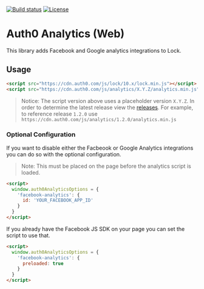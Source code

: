 [![Build status][circleci-image]][circleci-url]
[![License][license-image]][license-url]

# Auth0 Analytics (Web)
This library adds Facebook and Google analytics integrations to Lock. 


## Usage

```html
<script src="https://cdn.auth0.com/js/lock/10.x/lock.min.js"></script>
<script src="https://cdn.auth0.com/js/analytics/X.Y.Z/analytics.min.js"></script>
```

> Notice: The script version above uses a placeholder version `X.Y.Z`. In order to determine the latest release view the [releases](https://github.com/auth0/auth0-analytics.js/releases/). For example, to reference release `1.2.0` use `https://cdn.auth0.com/js/analytics/1.2.0/analytics.min.js`


### Optional Configuration

If you want to disable either the Facbeook or Google Analytics integrations you can do so with the optional configuration. 

> Note: This must be placed on the page before the analytics script is loaded.

```html
<script>
  window.auth0AnalyticsOptions = {
    'facebook-analytics': {
      id: 'YOUR_FACEBOOK_APP_ID'
    }
  }
</script>
```

If you already have the Facebook JS SDK on your page you can set the script to use that.

```html
<script>
  window.auth0AnalyticsOptions = {
    'facebook-analytics': {
      preloaded: true
    }
  }
</script>
```


[circleci-image]: https://img.shields.io/circleci/project/github/auth0/auth0-analytics.js.svg?style=flat-square
[circleci-url]: https://circleci.com/gh/auth0/auth0-analytics.js/tree/master
[license-image]: http://img.shields.io/npm/l/auth0-lock.svg?style=flat-square
[license-url]: #license
